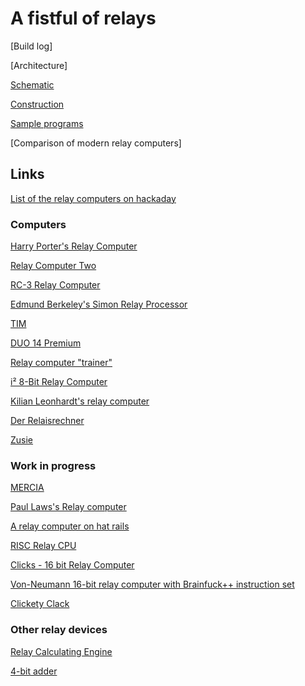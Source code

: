 # A fistful of relays

[Build log]

[Architecture]

[Schematic](schematic.md)

[Construction](construction.md)

[Sample programs](programs.md)

[Comparison of modern relay computers]

## Links

[List of the relay computers on hackaday](https://hackaday.io/project/11798-relay-based-projects)

### Computers ###

[Harry Porter's Relay Computer](http://web.cecs.pdx.edu/~harry/Relay/)

[Relay Computer Two](http://www.electronixandmore.com/projects/relaycomputertwo/index.html)

[RC-3 Relay Computer](http://www.computerculture.org/projects/rc3/)

[Edmund Berkeley's Simon Relay Processor](http://www.cs.ubc.ca/~hilpert/e/simon/index.html)

[TIM](http://www.northdownfarm.co.uk/rory/tim/tim-8.htm)

[DUO 14 Premium](http://www.ostracodfiles.com/ostracod/relay.html)

[Relay computer "trainer"](http://relaysbc.sourceforge.net/)

[i² 8-Bit Relay Computer](http://isquared.weebly.com/)

[Kilian Leonhardt's relay computer](http://www.relaiscomputer.de/)

[Der Relaisrechner](http://www.schlaefendorf.de/relaisrechner/dokumentation/index.html)

[Zusie](http://www.nablaman.com/relay)

### Work in progress ###

[MERCIA](http://www.relaiscomputer.nl/)

[Paul Laws's Relay computer](http://relaycomputer.blogspot.ru)

[A relay computer on hat rails](https://hackaday.io/project/10303-relay-computer)

[RISC Relay CPU](https://hackaday.io/project/11012-risc-relay-cpu)

[Clicks - 16 bit Relay Computer](http://clicksrelaycpu.blogspot.ru/)

[Von-Neumann 16-bit relay computer with Brainfuck++ instruction set](https://github.com/radiolok/brainfuckpc)

[Clickety Clack](https://www.youtube.com/channel/UC5-_rpS40owFzVVuxDF70Tw)

### Other relay devices ###

[Relay Calculating Engine](http://simonwinder.com/projects/relay-calculating-engine/)

[4-bit adder](http://www.electronixandmore.com/projects/relaycomputer/index.html)
